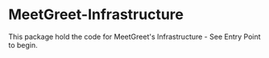 # MeetGreet-Infrastructure

This package hold the code for MeetGreet's Infrastructure - See Entry Point to begin.